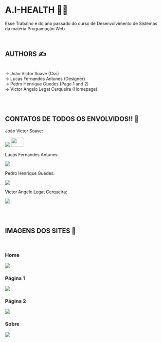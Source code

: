 # A.I-HEALTH 👨‍💻
  
  <div>
    <p>Esse Trabalho é do ano passado do curso de Desenvolvimento de Sistemas da matéria Programação Web</p><br>
</div>
  
  ## AUTHORS ✍️ 
<div><br>
-> João Victor Soave (Css)<br>
-> Lucas Fernandes Antunes (Designer)<br>
-> Pedro Henrique Guedes (Page 1 and 2)<br>
-> Victor Angelo Legat Cerqueira (Homepage)<br>
</div>
  
  <br><br>
  
  ## CONTATOS DE TODOS OS ENVOLVIDOS!! :email:
<div>
    <p>João Victor Soave:</p>
    <a href = "mailto:joao.soave01@etec.sp.gov.br"><img src="https://img.shields.io/badge/-Gmail-%23333?style=for-the-badge&logo=gmail&logoColor=white" target="_blank"></a>
    <a href = "https://github.com/jvsoave"><img src="https://cdn.discordapp.com/attachments/796077210720272394/903039949354451004/25231.png" target="_blank" height="30" width="40" ></a><br>
    <p>Lucas Fernandes Antunes:</p>
    <a href = "mailto:lucas.antunes34@etec.sp.gov.br"><img src="https://img.shields.io/badge/-Gmail-%23333?style=for-the-badge&logo=gmail&logoColor=white" target="_blank"></a><br>
    <p>Pedro Henrique Guedes:</p>
    <a href = "mailto:pedro.guedes8@etec.sp.gov.br"><img src="https://img.shields.io/badge/-Gmail-%23333?style=for-the-badge&logo=gmail&logoColor=white" target="_blank"></a><br>
    <p>Victor Angelo Legat Cerqueira:</p>
    <a href = "mailto:victor.legat.cerqueira@gmail.com"><img src="https://img.shields.io/badge/-Gmail-%23333?style=for-the-badge&logo=gmail&logoColor=white" target="_blank"></a>
</div>

<br><br>

## IMAGENS DOS SITES 🎴

<br>

### Home
<div>
 <img src="https://cdn.discordapp.com/attachments/796077210720272394/902670644687274035/unknown.png"><br>
</div>

### Página 1
<div>
 <img src="https://cdn.discordapp.com/attachments/796077210720272394/902670704921694248/unknown.png"><br>
</div>

### Página 2
<div>
 <img src="https://cdn.discordapp.com/attachments/796077210720272394/902670816255279104/unknown.png"><br>
</div>

### Sobre
<div>
 <img src="https://cdn.discordapp.com/attachments/796077210720272394/902670882911178812/unknown.png"><br>
</div>
